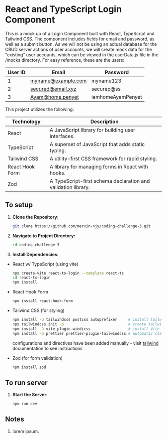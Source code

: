 # React and TypeScript Login Component

This is a mock up of a Login Component built with React, TypeScript and Tailwind CSS. The component includes fields for email and password, as well as a submit button. As we will not be using an actual database for the CRUD server actions of user accounts, we will create mock data for the "existing" user accounts, which can be viewed in the userData.js file in the /mocks directory. For easy reference, these are the users:

| User ID | Email              | Password          |
| ------- | ------------------ | ----------------- |
| 1       | myname@example.com | myname123         |
| 2       | secured@email.xyz  | securep@ss        |
| 3       | Ayam@home.penyet   | iamhomeAyamPenyet |

This project utilizes the following:

| Technology      | Description                                                   |
| --------------- | ------------------------------------------------------------- |
| React           | A JavaScript library for building user interfaces.            |
| TypeScript      | A superset of JavaScript that adds static typing.             |
| Tailwind CSS    | A utility-first CSS framework for rapid styling.              |
| React Hook Form | A library for managing forms in React with hooks.             |
| Zod             | A TypeScript-first schema declaration and validation library. |

## To setup

1. **Clone the Repository:**

   ```bash
   git clone https://github.com/mervin-njy/coding-challenge-3.git
   ```

2. **Navigate to Project Directory:**

   ```bash
   cd coding-challenge-3
   ```

3. **Install Dependencies:**

- React w/ TypeScript (using vite)

  ```bash
  npx create-vite react-ts-login --template react-ts
  cd react-ts-login
  npm install
  ```

- React Hook Form

  ```bash
  npm install react-hook-form

  ```

- Tailwind CSS (for styling)

  ```bash
  npm install -D tailwindcss postcss autoprefixer     # install tailwindcss
  npx tailwindcss init -p                             # create tailwind.config.js file
  npm install -D vite-plugin-windicss                 # install Vite Tailwind CSS plugin to automatically integrate Tailwind CSS styles during development
  npm install -D prettier prettier-plugin-tailwindcss # automatic class sorting with Prettier
  ```

  configurations and directives have been added manually - visit [tailwind](https://tailwindcss.com/docs/installation) documentation to see instructions

- Zod (for form validation)
  ```bash
  npm install zod
  ```

## To run server

1. **Start the Server:**

   ```bash
   npm run dev
   ```

## Notes

1. lorem ipsum.
